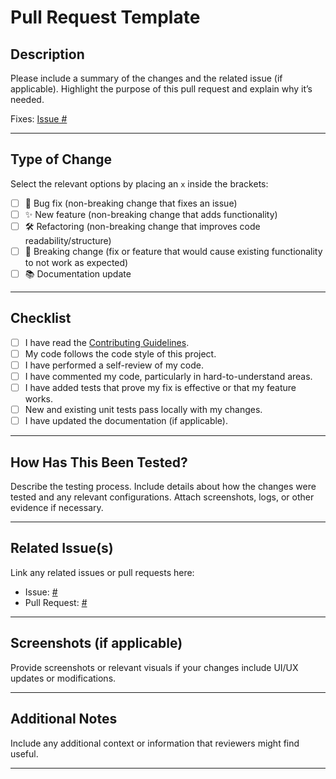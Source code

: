 # Pull Request Template

## Description

Please include a summary of the changes and the related issue (if applicable). Highlight the purpose of this pull request and explain why it’s needed.  

Fixes: [Issue #](link-to-issue)

---

## Type of Change

Select the relevant options by placing an `x` inside the brackets:

- [ ] 🐛 Bug fix (non-breaking change that fixes an issue)  
- [ ] ✨ New feature (non-breaking change that adds functionality)  
- [ ] 🛠 Refactoring (non-breaking change that improves code readability/structure)  
- [ ] 🚨 Breaking change (fix or feature that would cause existing functionality to not work as expected)  
- [ ] 📚 Documentation update  

---

## Checklist

- [ ] I have read the [Contributing Guidelines](CONTRIBUTING.md).  
- [ ] My code follows the code style of this project.  
- [ ] I have performed a self-review of my code.  
- [ ] I have commented my code, particularly in hard-to-understand areas.  
- [ ] I have added tests that prove my fix is effective or that my feature works.  
- [ ] New and existing unit tests pass locally with my changes.  
- [ ] I have updated the documentation (if applicable).  

---

## How Has This Been Tested?

Describe the testing process. Include details about how the changes were tested and any relevant configurations. Attach screenshots, logs, or other evidence if necessary.

---

## Related Issue(s)

Link any related issues or pull requests here:  
- Issue: [#](link-to-issue)  
- Pull Request: [#](link-to-other-pr)

---

## Screenshots (if applicable)

Provide screenshots or relevant visuals if your changes include UI/UX updates or modifications.

---

## Additional Notes

Include any additional context or information that reviewers might find useful.

---
